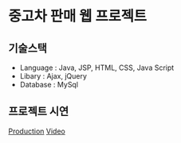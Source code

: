 # 중고차 판매 웹 프로젝트

## 기술스택
* Language : Java, JSP, HTML, CSS, Java Script
* Libary : Ajax, jQuery
* Database : MySql

## 프로젝트 시연 
[Production](http://tieotdsf1324.cafe24.com/port/car.do)
[Video](https://www.youtube.com/watch?v=PxTwLjiz0oc&feature=emb_title&ab_channel=Frankle)




